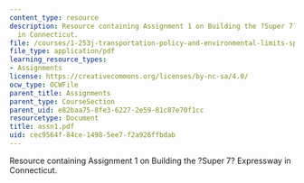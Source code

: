 ```yaml
---
content_type: resource
description: Resource containing Assignment 1 on Building the ?Super 7? Expressway
  in Connecticut.
file: /courses/1-253j-transportation-policy-and-environmental-limits-spring-2004/cec9564f84ce14985ee7f2a926ffbdab_assn1.pdf
file_type: application/pdf
learning_resource_types:
- Assignments
license: https://creativecommons.org/licenses/by-nc-sa/4.0/
ocw_type: OCWFile
parent_title: Assignments
parent_type: CourseSection
parent_uid: e82baa75-8fe3-6227-2e59-81c87e70f1cc
resourcetype: Document
title: assn1.pdf
uid: cec9564f-84ce-1498-5ee7-f2a926ffbdab
---
```

Resource containing Assignment 1 on Building the ?Super 7? Expressway in Connecticut.